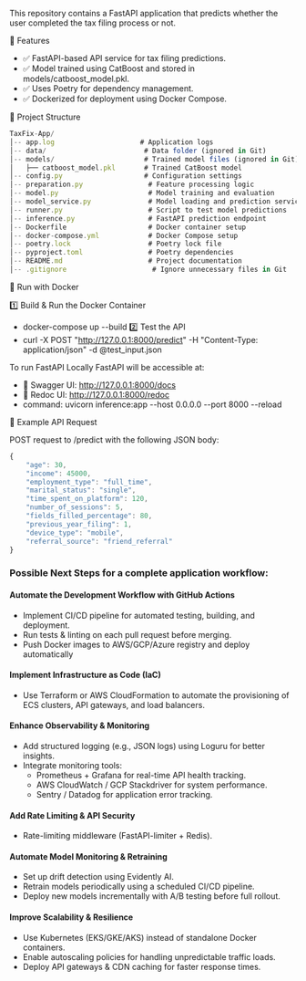 This repository contains a FastAPI application that predicts whether the user completed the tax filing process or not.

📌 Features

- ✅ FastAPI-based API service for tax filing predictions.
- ✅ Model trained using CatBoost and stored in models/catboost_model.pkl.
- ✅ Uses Poetry for dependency management.
- ✅ Dockerized for deployment using Docker Compose.

📂 Project Structure
```javascript
TaxFix-App/
│-- app.log                     # Application logs 
│-- data/                        # Data folder (ignored in Git) 
│-- models/                      # Trained model files (ignored in Git)
│   ├── catboost_model.pkl       # Trained CatBoost model
│-- config.py                    # Configuration settings
│-- preparation.py                # Feature processing logic
│-- model.py                      # Model training and evaluation
│-- model_service.py              # Model loading and prediction service
│-- runner.py                     # Script to test model predictions
│-- inference.py                  # FastAPI prediction endpoint
│-- Dockerfile                    # Docker container setup
│-- docker-compose.yml            # Docker Compose setup
│-- poetry.lock                   # Poetry lock file
│-- pyproject.toml                # Poetry dependencies
│-- README.md                     # Project documentation
│-- .gitignore                     # Ignore unnecessary files in Git
```


🐳 Run with Docker

1️⃣ Build & Run the Docker Container
- docker-compose up --build
2️⃣ Test the API
- curl -X POST "http://127.0.0.1:8000/predict" -H "Content-Type: application/json" -d @test_input.json

To run FastAPI Locally
FastAPI will be accessible at:
- 📌 Swagger UI: http://127.0.0.1:8000/docs
- 📌 Redoc UI: http://127.0.0.1:8000/redoc
- command: uvicorn inference:app --host 0.0.0.0 --port 8000 --reload

📝 Example API Request

POST request to /predict with the following JSON body:
```javascript
{
    "age": 30,
    "income": 45000,
    "employment_type": "full_time",
    "marital_status": "single",
    "time_spent_on_platform": 120,
    "number_of_sessions": 5,
    "fields_filled_percentage": 80,
    "previous_year_filing": 1,
    "device_type": "mobile",
    "referral_source": "friend_referral"
}
```

### Possible Next Steps for a complete application workflow:

#### Automate the Development Workflow with GitHub Actions
- Implement CI/CD pipeline for automated testing, building, and deployment.
- Run tests & linting on each pull request before merging.
- Push Docker images to AWS/GCP/Azure registry and deploy automatically

#### Implement Infrastructure as Code (IaC)
- Use Terraform or AWS CloudFormation to automate the provisioning of ECS clusters, API gateways, and load balancers.

#### Enhance Observability & Monitoring
- Add structured logging (e.g., JSON logs) using Loguru for better insights.
- Integrate monitoring tools:
    - Prometheus + Grafana for real-time API health tracking.
    - AWS CloudWatch / GCP Stackdriver for system performance.
    - Sentry / Datadog for application error tracking.
 
#### Add Rate Limiting & API Security
- Rate-limiting middleware (FastAPI-limiter + Redis).

#### Automate Model Monitoring & Retraining
- Set up drift detection using Evidently AI.
- Retrain models periodically using a scheduled CI/CD pipeline.
- Deploy new models incrementally with A/B testing before full rollout.

#### Improve Scalability & Resilience
- Use Kubernetes (EKS/GKE/AKS) instead of standalone Docker containers.
- Enable autoscaling policies for handling unpredictable traffic loads.
- Deploy API gateways & CDN caching for faster response times.

